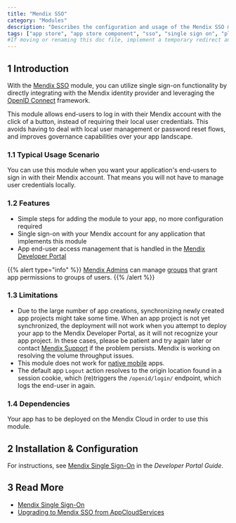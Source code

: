 ```yaml
---
title: "Mendix SSO"
category: "Modules"
description: "Describes the configuration and usage of the Mendix SSO module, which is available in the Mendix Marketplace."
tags: ["app store", "app store component", "sso", "single sign on", "platform support"]
#If moving or renaming this doc file, implement a temporary redirect and let the respective team know they should update the URL in the product. See Mapping to Products for more details.
---
```


## 1 Introduction

With the [Mendix SSO](https://appstore.home.mendix.com/link/app/111349/) module, you can utilize single sign-on functionality by directly integrating with the Mendix identity provider and leveraging the [OpenID Connect](https://openid.net/connect/) framework.

This module allows end-users to log in with their Mendix account with the click of a button, instead of requiring their local user credentials. This avoids having to deal with local user management or password reset flows, and improves governance capabilities over your app landscape.

### 1.1 Typical Usage Scenario

You can use this module when you want your application's end-users to sign in with their Mendix account. That means you will not have to manage user credentials locally.

### 1.2 Features

* Simple steps for adding the module to your app, no more configuration required
* Single sign-on with your Mendix account for any application that implements this module
* App end-user access management that is handled in the [Mendix Developer Portal](/developerportal/index)

{{% alert type="info" %}}
[Mendix Admins](/developerportal/control-center/index#company) can manage [groups](/developerportal/control-center/index#groups) that grant app permissions to groups of users.
{{% /alert %}}

### 1.3 Limitations

* Due to the large number of app creations, synchronizing newly created app projects might take some time. When an app project is not yet synchronized, the deployment will not work when you attempt to deploy your app to the Mendix Developer Portal, as it will not recognize your app project. In these cases, please be patient and try again later or contact [Mendix Support](https://support.mendix.com/hc/en-us) if the problem persists. Mendix is working on resolving the volume throughput issues.
* This module does not work for [native mobile](/refguide/native-mobile) apps.
* The default app `Logout` action resolves to the origin location found in a session cookie, which (re)triggers the `/openid/login/` endpoint, which logs the end-user in again. 

### 1.4 Dependencies

Your app has to be deployed on the Mendix Cloud in order to use this module.

## 2 Installation & Configuration

For instructions, see [Mendix Single Sign-On](/developerportal/deploy/mendix-sso) in the *Developer Portal Guide*.

## 3 Read More

* [Mendix Single Sign-On](/developerportal/deploy/mendix-sso)
* [Upgrading to Mendix SSO from AppCloudServices](/developerportal/deploy/upgrading-to-mendix-sso-from-acs)


